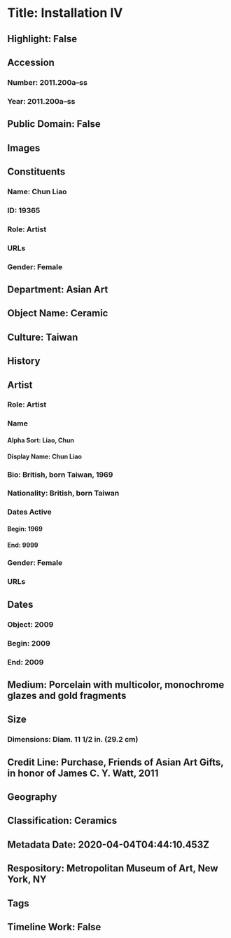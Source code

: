 # Title: Installation IV
## Highlight: False
## Accession
### Number: 2011.200a–ss
### Year: 2011.200a–ss
## Public Domain: False
## Images
## Constituents
### Name: Chun Liao
### ID: 19365
### Role: Artist
### URLs
### Gender: Female
## Department: Asian Art
## Object Name: Ceramic
## Culture: Taiwan
## History
## Artist
### Role: Artist
### Name
#### Alpha Sort: Liao, Chun
#### Display Name: Chun Liao
### Bio: British, born Taiwan, 1969
### Nationality: British, born Taiwan
### Dates Active
#### Begin: 1969
#### End: 9999
### Gender: Female
### URLs
## Dates
### Object: 2009
### Begin: 2009
### End: 2009
## Medium: Porcelain with multicolor, monochrome glazes and gold fragments
## Size
### Dimensions: Diam. 11 1/2 in. (29.2 cm)
## Credit Line: Purchase, Friends of Asian Art Gifts, in honor of James C. Y. Watt, 2011
## Geography
## Classification: Ceramics
## Metadata Date: 2020-04-04T04:44:10.453Z
## Respository: Metropolitan Museum of Art, New York, NY
## Tags
## Timeline Work: False